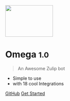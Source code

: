 <img src="/omega_bot/screenshots/logo.png" style="width : 150px; height: 100px; ">

# Omega <small>1.0</small>

> An Awesome Zulip bot

* Simple to use
* with 18 cool Integrations


[GitHub](https://github.com/aswanthkoleri/omega_bot/)
[Get Started](#welcome-to-omega-bot)
